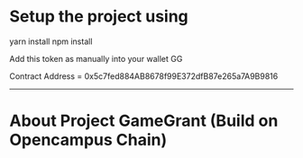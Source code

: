 # Setup the project using 

yarn install 
npm install

Add this token as manually into your wallet GG

Contract Address = 0x5c7fed884AB8678f99E372dfB87e265a7A9B9816

------------

# About Project GameGrant (Build on Opencampus Chain)
